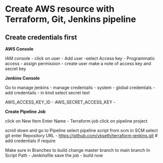 # Create AWS resource with Terraform, Git, Jenkins pipeline 


## Create credentials first

__AWS Console__

IAM console - click on user - Add user -select Access key - Programmatic access - assign permission - create user
make a note of access key and secret key 

__Jenkins Console__


Go to manage jenkins - manage credentails - system - global credentials - add credentails - in kind select secret text 

AWS_ACCESS_KEY_ID - <secret value>
AWS_SECRET_ACCESS_KEY - <secret value>



__Create Pipeline Job__ 

click on New Item 
Enter Name - Terraform-job
click on pipeline project 

scroll down and go to Pipeline
select pipeline script from scm 
in SCM  select git 
enter Repository URL - https://github.com/vkseth/terraform-jenkins.git # add credentials if require 

Make sure in Branches to build change master branch to main branch 
In Script Path - Jenkinsfile 
save the job - build now 


